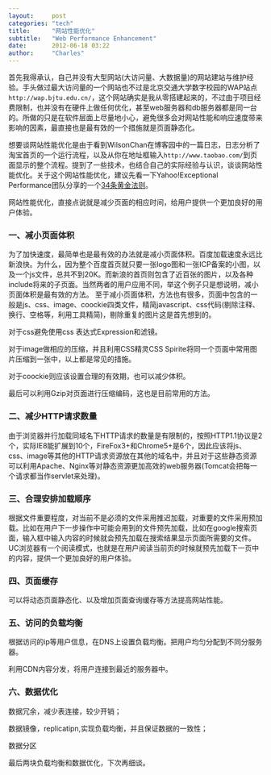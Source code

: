 ```yaml
---
layout:     post
categories: "tech"
title:      "网站性能优化"
subtitle:   "Web Performance Enhancement"
date:       2012-06-18 03:22
author:     "Charles"
---
```


首先我得承认，自己并没有大型网站(大访问量、大数据量)的网站建站与维护经验。手头做过最大访问量的一个网站也不过是北京交通大学数字校园的WAP站点`http://wap.bjtu.edu.cn/`，这个网站确实是我从零搭建起来的，不过由于项目经费限制，也并没有在硬件上做任何优化，甚至web服务器和db服务器都是同一台的。所做的只是在软件层面上尽量地小心，避免很多会对网站性能和响应速度带来影响的因素，最直接也是最有效的一个措施就是页面静态化。

想要谈网站性能优化是由于看到WilsonChan在博客园中的一篇日志，日志分析了淘宝首页的一个运行流程，以及从你在地址框输入`http://www.taobao.com/`到页面显示的整个流程。提到了一些技术，也结合自己的实际经验与认识，谈谈网站性能优化。关于这个网站性能优化，建议先看一下Yahoo!Exceptional Performance团队分享的一个[34条黄金法则](http://developer.yahoo.com/performance/rules.html)。

网站性能优化，直接点说就是减少页面的相应时间，给用户提供一个更加良好的用户体验。

### 一、减小页面体积
为了加快速度，最简单也是最有效的办法就是减小页面体积。百度加载速度永远比新浪快。为什么，因为整个百度首页就只要一张logo图和一张ICP备案的小图，以及一个js文件，总共不到20K。而新浪的首页则包含了近百张的图片，以及各种include将来的子页面。当然两者的用户应用不同，举这个例子只是想说明，减小页面体积是最有效的方法。
至于减小页面体积，方法也有很多，页面中包含的一般是js、css、image、coockie四类文件，精简javascript、css代码(剔除注释、换行、空格等，利用工具精简)，剔除重复的图片这是首先想到的。

 对于css避免使用css 表达式Expression和滤镜。

 对于image做相应的压缩，并且利用CSS精灵CSS Spirite将同一个页面中常用图片压缩到一张中，以上都是常见的措施。

 对于coockie则应该设置合理的有效期，也可以减少体积。

 最后可以利用Gzip对页面进行压缩编码，这也是目前常用的方法。

### 二、减少HTTP请求数量
由于浏览器并行加载同域名下HTTP请求的数量是有限制的，按照HTTP1.1协议是2个，实际IE8能扩展到10个，FireFox3+和Chrome5+是6个，因此应该将js、css、image等其他的HTTP请求资源放在其他的域名中，并且对于这些静态资源可以利用Apache、Nginx等对静态资源更加高效的web服务器(Tomcat会把每一个请求都当作servlet来处理)。

### 三、合理安排加载顺序
根据文件重要程度，对当前不是必须的文件采用推迟加载，对重要的文件采用预加载。比如在用户下一步操作中可能会用到的文件预先加载，比如在google搜索页面，输入框中输入内容的时候就会预先加载在搜索结果显示页面所需要的文件。UC浏览器有一个阅读模式，也就是在用户阅读当前页的时候就预先加载下一页中的内容，提供一个更加良好的用户体验。

### 四、页面缓存
可以将动态页面静态化、以及增加页面查询缓存等方法提高网站性能。

###  五、访问的负载均衡
根据访问的ip等用户信息，在DNS上设置负载均衡。把用户均匀分配到不同分服务器。

利用CDN内容分发，将用户连接到最近的服务器中。

###  六、数据优化
  数据冗余，减少表连接，较少开销；

  数据镜像，replicatipn,实现负载均衡，并且保证数据的一致性；

  数据分区

最后两块负载均衡和数据优化，下次再细谈。



